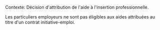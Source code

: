 Contexte: Décision d'attribution de l'aide à l'insertion professionnelle.

Les particuliers employeurs ne sont pas éligibles aux aides attribuées au titre d'un contrat initiative-emploi.